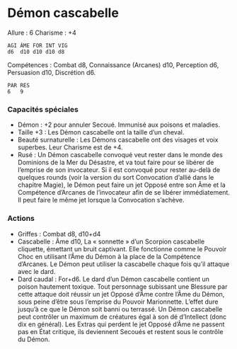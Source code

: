 # Démon cascabelle

Allure : 6
Charisme : +4

	AGI	ÂME	FOR	INT	VIG
	d6	d10	d10	d10	d8

Compétences : Combat d8, Connaissance (Arcanes) d10, Perception d6, Persuasion d10, Discrétion d6.

	PAR	RES
	6	9

### Capacités spéciales
- Démon : +2 pour annuler Secoué. Immunisé aux poisons et maladies.
- Taille +3 : Les Démon cascabelle ont la taille d’un cheval.
- Beauté surnaturelle : Les Démons cascabelle ont des visages et voix superbes. Leur Charisme est de +4.
- Rusé : Un Démon cascabelle convoqué veut rester dans le monde des Dominions de la Mer du Désastre, et va tout faire pour se libérer de l’emprise de son invocateur. Si il est convoqué pour rester au-delà de quelques rounds (voir la version du sort Convocation d’allié dans le chapitre Magie), le Démon peut faire un jet Opposé entre son Âme et la Compétence d’Arcanes de l’invocateur afin de se libérer immédiatement. Il peut faire le même jet lorsque la Convocation s’achève.

### Actions
- Griffes : Combat d8, d10+d4
- Cascabelle : Âme d10, La « sonnette » d’un Scorpion cascabelle cliquette, émettant un bruit captivant. Elle fonctionne comme le Pouvoir Choc en utilisant l’Âme du Démon à la place de la Compétence d’Arcanes. Le Démon peut utiliser la cascabelle chaque fois qu’il attaque avec le dard.
- Dard caudal : For+d6. Le dard d’un Démon cascabelle contient un poison hautement toxique. Tout personnage subissant une Blessure par cette attaque doit réussir un jet Opposé d’Âme contre l’Âme du Démon, sous peine d’être sous l’emprise du Pouvoir Marionnette. L’effet dure jusqu’à ce que le Démon soit banni ou terrassé. Un Démon cascabelle peut contrôler un maximum de créatures égal à son dé d’Intellect (donc dix en général). Les Extras qui perdent le jet Opposé d’Âme ne passent pas en État critique, ils deviennent Secoués et restent sous le contrôle du Démon.

